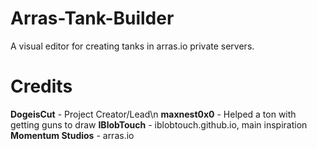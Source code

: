 # Arras-Tank-Builder
A visual editor for creating tanks in arras.io private servers.

# Credits
**DogeisCut** - Project Creator/Lead\n
**maxnest0x0** - Helped a ton with getting guns to draw
**IBlobTouch** - iblobtouch.github.io, main inspiration
**Momentum Studios** - arras.io
